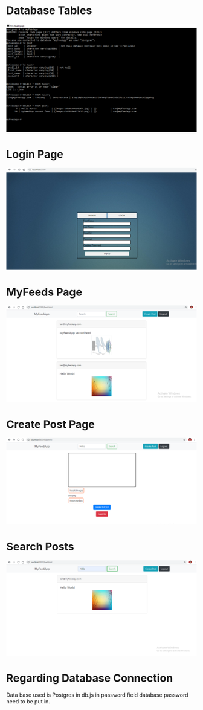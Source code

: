 # Database Tables
<img src="./schema.png">
<br>

# Login Page
<img src="./login.png">

# MyFeeds Page
<img src="./feeds.png">

# Create Post Page
<img src="./create_post.png">

# Search Posts 
<img src="./search_feed.png">

<br>

# Regarding Database Connection
Data base used is Postgres
in db.js in password field database password need to be put in.

